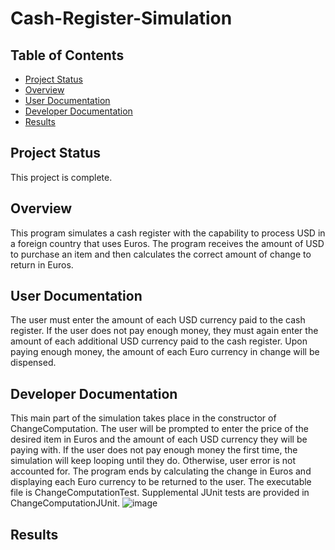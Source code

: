 # Cash-Register-Simulation

## Table of Contents
- [Project Status](#project-status)
- [Overview](#overview)
- [User Documentation](#user-documentation)
- [Developer Documentation](#developer-documentation)
- [Results](#results)

## Project Status 
This project is complete.

## Overview 
This program simulates a cash register with the capability to process USD in a foreign country that uses Euros. The program receives the amount of USD to purchase an item and then calculates the correct amount of change to return in Euros.

## User Documentation
The user must enter the amount of each USD currency paid to the cash register. If the user does not pay enough money, they must again enter the amount of each additional USD currency paid to the cash register. Upon paying enough money, the amount of each Euro currency in change will be dispensed. 

## Developer Documentation 
This main part of the simulation takes place in the constructor of ChangeComputation. The user will be prompted to enter the price of the desired item in Euros and the amount of each USD currency they will be paying with. If the user does not pay enough money the first time, the simulation will keep looping until they do. Otherwise, user error is not accounted for. The program ends by calculating the change in Euros and displaying each Euro currency to be returned to the user. The executable file is ChangeComputationTest. Supplemental JUnit tests are provided in ChangeComputationJUnit. 
![image](https://github.com/grlefl/Cash-Register-Simulation/assets/124198528/ffd66de5-65e3-4db0-9ef2-d0d420b672a2)

## Results
